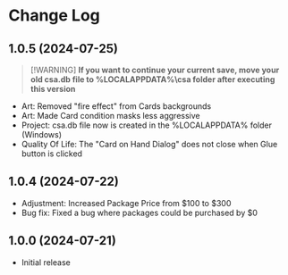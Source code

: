 # Change Log

## 1.0.5 (2024-07-25)
> [!WARNING] **If you want to continue your current save, move your old csa.db file to %LOCALAPPDATA%\csa folder after executing this version**  
- Art: Removed "fire effect" from Cards backgrounds
- Art: Made Card condition masks less aggressive
- Project: csa.db file now is created in the %LOCALAPPDATA% folder (Windows)
- Quality Of Life: The "Card on Hand Dialog" does not close when Glue button is clicked 

## 1.0.4 (2024-07-22)
- Adjustment: Increased Package Price from $100 to $300
- Bug fix: Fixed a bug where packages could be purchased by $0

## 1.0.0 (2024-07-21)
- Initial release